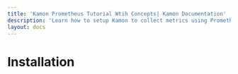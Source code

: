```yaml
---
title: 'Kamon Prometheus Tutorial Wtih Concepts| Kamon Documentation'
description: 'Learn how to setup Kamon to collect metrics using Prometheus'
layout: docs
---
```


Installation
========================

